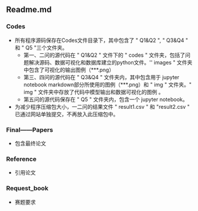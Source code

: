 ## Readme.md
### Codes
* 所有程序源码保存在Codes文件目录下，其中包含了 " Q1&Q2 ", " Q3&Q4 " 和      " Q5 "三个文件夹。
  * 第一、二问的源代码在 " Q1&Q2 " 文件下的 " codes " 文件夹，包括了问题解决源码、数据可视化和数据库建立的python文件。'' images " 文件夹中包含了可视化的输出图例（***.png）
  * 第三、四问的源代码在 " Q3&Q4 " 文件夹内，其中包含用于 jupyter notebook markdown部分所使用的图例（***.png）和 " img " 文件夹。" img " 文件夹中存放了代码中模型输出和数据可视化的图例 。
  * 第五问的源代码保存在 " Q5 " 文件夹内，包含一个 jupyter notebook。
* 为减少程序压缩包大小，一二问的结果文件  "  result1.csv " 和 "result2.csv " 已通过网站单独提交，不再放入此压缩包中。

### Final——Papers
* 包含最终论文
### Reference
* 引用论文
### Request_book
* 赛题要求
